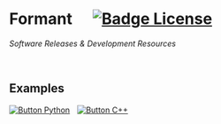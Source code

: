 
# Formant    [![Badge License]][License]

*Software Releases & Development Resources*

<br>

## Examples

[![Button Python]][Python]  
[![Button C++]][C++]

<!----------------------------------------------------------------------------->

[Badge License]: https://img.shields.io/badge/License-Apache_2.0-D22128?style=for-the-badge

[Button Python]: https://img.shields.io/badge/Python-3776AB?style=for-the-badge&logoColor=white&logo=Python
[Button C++]: https://img.shields.io/badge/C++-00599C?style=for-the-badge&logoColor=white&logo=C++

[License]: LICENSE
[Python]: examples/python
[C++]: examples/cpp